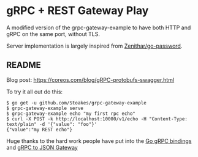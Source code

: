 # gRPC + REST Gateway Play

A modified version of the grpc-gateway-example to have both HTTP and gRPC on the same port, without TLS.

Server implementation is largely inspired from [Zenithar/go-password](https://github.com/Zenithar/go-password).

## README

Blog post: https://coreos.com/blog/gRPC-protobufs-swagger.html

To try it all out do this:

```
$ go get -u github.com/Stoakes/grpc-gateway-example
$ grpc-gateway-example serve
$ grpc-gateway-example echo "my first rpc echo"
$ curl -X POST -k http://localhost:10000/v1/echo -H "Content-Type: text/plain" -d '{"value": "foo"}'
{"value":"my REST echo"}
```


Huge thanks to the hard work people have put into the [Go gRPC bindings][gogrpc] and [gRPC to JSON Gateway][grpcgateway]

[gogrpc]: https://github.com/grpc/grpc-go
[grpcgateway]: https://github.com/grpc-ecosystem/grpc-gateway

